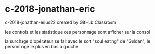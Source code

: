 # c-2018-jonathan-eric
c-2018-jonathan-erius22 created by GitHub Classroom

les controls et les statistique des personnage sont afficher sur la consol

la surchage d'opérateur se fait avec le sort "soul eating" de "Guldan", le personnage le plus en bas à gauche
